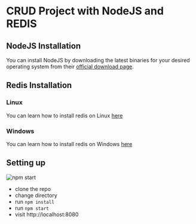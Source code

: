 # CRUD Project with NodeJS and REDIS
## NodeJS Installation
You can install NodeJS by downloading the latest binaries for your desired operating system from their [official download page](https://nodejs.org/en/download/current/).

## Redis Installation

### Linux

You can learn how to install redis on Linux [here](https://community.pivotal.io/s/article/How-to-install-and-use-Redis-on-Linux)

### Windows

You can learn how to install redis on Windows [here](https://redislabs.com/ebook/appendix-a/a-3-installing-on-windows/a-3-2-installing-redis-on-window/)

## Setting up

![npm start](https://res.cloudinary.com/ichtrojan/image/upload/v1535585500/Screenshot_2018-08-30_at_12.31.20_AM_vluh0e.png)

* clone the repo
* change directory
* run `npm install`
* run `npm start`
* visit http://localhost:8080

